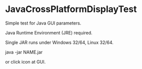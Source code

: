 # JavaCrossPlatformDisplayTest
Simple test for Java GUI parameters.

Java Runtime Environment (JRE) required.

Single JAR runs under Windows 32/64, Linux 32/64.

java -jar NAME.jar

or click icon at GUI.
